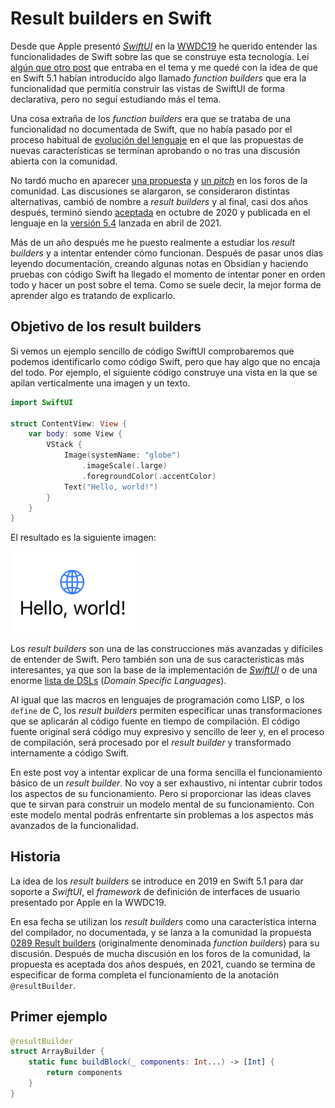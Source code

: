 <!--
** Title: Result builders en Swift
** Date: 
** Tags: Swift, Lenguajes de programación
-->

# Result builders en Swift #

Desde que Apple presentó
[_SwiftUI_](https://developer.apple.com/documentation/swiftui/) en la
[WWDC19](https://developer.apple.com/wwdc19/204) he querido entender
las funcionalidades de Swift sobre las que se construye esta tecnología. Leí [algún que otro
post](https://www.swiftbysundell.com/articles/the-swift-51-features-that-power-swiftuis-api/)
que entraba en el tema y me quedé con la idea de que en Swift 5.1
habían introducido algo llamado _function builders_ que era la
funcionalidad  que permitía construir las vistas de SwiftUI de forma
declarativa, pero no seguí estudiando más el tema.

Una cosa extraña de los _function builders_ era que se trataba de una
funcionalidad no documentada de Swift, que no había pasado por el
proceso habitual de [evolución del
lenguaje](https://github.com/apple/swift-evolution) en el que las
propuestas de nuevas características se terminan aprobando o no tras
una discusión abierta con la comunidad.

No tardó mucho en aparecer [una
propuesta](https://github.com/apple/swift-evolution/blob/9992cf3c11c2d5e0ea20bee98657d93902d5b174/proposals/XXXX-function-builders.md)
y [un _pitch_](https://forums.swift.org/t/function-builders/25167) en
los foros de la comunidad. Las discusiones se alargaron, se
consideraron distintas alternativas, cambió de nombre a _result
builders_ y al final, casi dos años después, terminó siendo
[aceptada](https://forums.swift.org/t/accepted-se-0289-result-builders/41377)
en octubre de 2020 y publicada en el lenguaje en la [versión
5.4](https://www.swift.org/blog/swift-5.4-released/) lanzada en abril
de 2021.

Más de un año después me he puesto realmente a estudiar los _result
builders_ y a intentar entender cómo funcionan. Después de pasar unos
días leyendo documentación, creando algunas notas en Obsidian y
haciendo pruebas con código Swift ha llegado el momento de intentar
poner en orden todo y hacer un post sobre el tema. Como se suele
decir, la mejor forma de aprender algo es tratando de explicarlo.

## Objetivo de los result builders ##

Si vemos un ejemplo sencillo de código SwiftUI comprobaremos que
podemos identificarlo como código Swift, pero que hay algo que no
encaja del todo. Por ejemplo, el siguiente
código construye una vista en la que se apilan verticalmente una
imagen y un texto.

```swift
import SwiftUI

struct ContentView: View {
    var body: some View {
        VStack {
            Image(systemName: "globe")
                .imageScale(.large)
                .foregroundColor(.accentColor)
            Text("Hello, world!")
        }
    }
}
```

El resultado es la siguiente imagen:

<img src="imagenes/hello-world-swiftui.png" width="200px"/>


Los _result builders_ son una de las construcciones más avanzadas y
difíciles de entender de Swift. Pero también son una de sus
características más interesantes, ya que son la base de la
implementación de
[_SwiftUI_](https://developer.apple.com/documentation/swiftui/) o de una
enorme [lista de
DSLs](https://github.com/carson-katri/awesome-result-builders)
(_Domain Specific Languages_).

Al igual que las macros en lenguajes de programación como LISP, o los
`define` de C, los _result builders_ permiten especificar unas
transformaciones que se aplicarán al código fuente en tiempo de
compilación. El código fuente original será código muy expresivo y
sencillo de leer y, en el proceso de compilación, será procesado por
el _result builder_ y transformado internamente a código Swift.

En este post voy a intentar explicar de una forma sencilla el
funcionamiento básico de un _result builder_. No voy a ser exhaustivo,
ni intentar cubrir todos los aspectos de su funcionamiento. Pero sí
proporcionar las ideas claves que te sirvan para construir un modelo
mental de su funcionamiento. Con este modelo mental podrás enfrentarte
sin problemas a los aspectos más avanzados de la funcionalidad.

## Historia ##

La idea de los _result builders_ se introduce en 2019 en Swift 5.1
para dar soporte a _SwiftUI_, el _framework_ de definición de
interfaces de usuario presentado por Apple en la WWDC19. 

En esa fecha se utilizan los _result builders_ como una característica
interna del compilador, no documentada, y se lanza a la comunidad la
propuesta [0289 Result
builders](https://github.com/apple/swift-evolution/blob/main/proposals/0289-result-builders.md)
(originalmente denominada _function builders_) para su
discusión. Después de mucha discusión en los foros de la comunidad, la
propuesta es aceptada dos años después, en 2021, cuando se termina de
especificar de forma completa el funcionamiento de la anotación
`@resultBuilder`.


## Primer ejemplo ##

```swift
@resultBuilder
struct ArrayBuilder {
    static func buildBlock(_ components: Int...) -> [Int] {
        return components
    }
}
```
